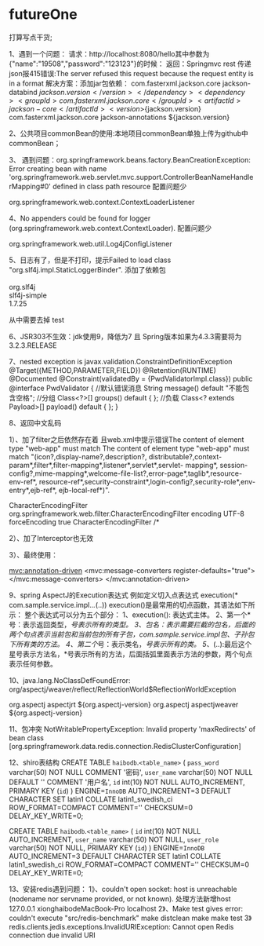 # futureOne
打算写点干货;

1、遇到一个问题：
请求：http://localhost:8080/hello其中参数为{"name":"19508","password":"123123"}的时候：
返回：Springmvc rest 传递json报415错误:The server refused this request because the request entity is in a format
解决方案：添加jar包依赖：
    <dependency>
      <groupId>com.fasterxml.jackson.core</groupId>
      <artifactId>jackson-databind</artifactId>
      <version>${jackson.version}</version>
    </dependency>
    <dependency>
      <groupId>com.fasterxml.jackson.core</groupId>
      <artifactId>jackson-core</artifactId>
      <version>${jackson.version}</version>
    </dependency>
    <dependency>
      <groupId>com.fasterxml.jackson.core</groupId>
      <artifactId>jackson-annotations</artifactId>
      <version>${jackson.version}</version>
    </dependency>

2、公共项目commonBean的使用:本地项目commonBean单独上传为github中commonBean；

3、 遇到问题：org.springframework.beans.factory.BeanCreationException: Error creating bean with name 'org.springframework.web.servlet.mvc.support.ControllerBeanNameHandlerMapping#0' defined in class path resource
配置问题少
  <!-- 配置Spring2:配置Spring监听2 -->
  <listener>
    <listener-class>org.springframework.web.context.ContextLoaderListener</listener-class>
  </listener>

4、No appenders could be found for logger (org.springframework.web.context.ContextLoader).
配置问题少
<!-- Log4j的监听器要放在spring监听器前面 -->
  <listener>
    <listener-class>org.springframework.web.util.Log4jConfigListener</listener-class>
  </listener>  

5、日志有了，但是不打印，提示Failed to load class "org.slf4j.impl.StaticLoggerBinder".
添加了依赖包  
<dependency>  
    <groupId>org.slf4j</groupId>  
    <artifactId>slf4j-simple</artifactId>  
    <version>1.7.25</version>  
</dependency>  

从中需要去掉  <scope>test</scope>


6、JSR303不生效：jdk使用9，降低为7 且 Spring版本如果为4.3.3需要将为3.2.3.RELEASE

7、nested exception is javax.validation.ConstraintDefinitionException
@Target({METHOD,PARAMETER,FIELD})
@Retention(RUNTIME)
@Documented
@Constraint(validatedBy = {PwdValidatorImpl.class})
public @interface PwdValidator {
    //默认错误消息
    String message() default "不能包含空格";
    //分组
    Class<?>[] groups() default { };
    //负载
    Class<? extends Payload>[] payload() default { };
}

8、返回中文乱码

1）、加了filter之后依然存在着
且web.xml中提示错误The content of element type "web-app" must match
The content of element type "web-app" must match "(icon?,display-name?,description?,
distributable?,context-param*,filter*,filter-mapping*,listener*,servlet*,servlet- mapping*,
session-config?,mime-mapping*,welcome-file-list?,error-page*,taglib*,resource-env-ref*,
resource-ref*,security-constraint*,login-config?,security-role*,env-entry*,ejb-ref*,
ejb-local-ref*)".

<!-- 配置springMVC编码过滤器 -->
  <filter>
    <filter-name>CharacterEncodingFilter</filter-name>
    <filter-class>org.springframework.web.filter.CharacterEncodingFilter</filter-class>
    <!-- 设置过滤器中的属性值 -->
    <init-param>
      <param-name>encoding</param-name>
      <param-value>UTF-8</param-value>
    </init-param>
    <!-- 启动过滤器 -->
    <init-param>
      <param-name>forceEncoding</param-name>
      <param-value>true</param-value>
    </init-param>
  </filter>
  <!-- 过滤所有请求 -->
  <filter-mapping>
    <filter-name>CharacterEncodingFilter</filter-name>
    <url-pattern>/*</url-pattern>
  </filter-mapping>

2）、加了Interceptor也无效

3）、最终使用：
<!-- 加入注解驱动 -->
<mvc:annotation-driven>
    <mvc:message-converters register-defaults="true">
         <bean class="org.springframework.http.converter.StringHttpMessageConverter">
              <property name="supportedMediaTypes" value = "text/plain;charset=UTF-8" />
         </bean>
    </mvc:message-converters>
</mvc:annotation-driven>  

9、spring AspectJ的Execution表达式
例如定义切入点表达式 execution(* com.sample.service.impl..*.*(..))
execution()是最常用的切点函数，其语法如下所示：
 整个表达式可以分为五个部分：
    1、execution(): 表达式主体。
    2、第一个*号：表示返回类型，*号表示所有的类型。
    3、包名：表示需要拦截的包名，后面的两个句点表示当前包和当前包的所有子包，com.sample.service.impl包、子孙包下所有类的方法。
    4、第二个*号：表示类名，*号表示所有的类。
    5、*(..):最后这个星号表示方法名，*号表示所有的方法，后面括弧里面表示方法的参数，两个句点表示任何参数。

10、java.lang.NoClassDefFoundError: org/aspectj/weaver/reflect/ReflectionWorld$ReflectionWorldException
<!-- begin AspectJ -->
<dependency>
       <groupId>org.aspectj</groupId>
       <artifactId>aspectjrt</artifactId>
       <version>${org.aspectj-version}</version>
     </dependency>
     <dependency>
       <groupId>org.aspectj</groupId>
       <artifactId>aspectjweaver</artifactId>
       <version>${org.aspectj-version}</version>
</dependency>
     <!-- end AspectJ -->   
 
11、包冲突
NotWritablePropertyException: Invalid property 'maxRedirects' of bean class [org.springframework.data.redis.connection.RedisClusterConfiguration]

12、shiro表结构
CREATE TABLE `haibodb`.`<table_name>` (
	`pass_word` varchar(50) NOT NULL COMMENT '密码',
	`user_name` varchar(50) NOT NULL DEFAULT '' COMMENT '用户名',
	`id` int(10) NOT NULL AUTO_INCREMENT,
	PRIMARY KEY (`id`)
) ENGINE=`InnoDB` AUTO_INCREMENT=3 DEFAULT CHARACTER SET latin1 COLLATE latin1_swedish_ci ROW_FORMAT=COMPACT COMMENT='' CHECKSUM=0 DELAY_KEY_WRITE=0;

CREATE TABLE `haibodb`.`<table_name>` (
	`id` int(10) NOT NULL AUTO_INCREMENT,
	`user_name` varchar(50) NOT NULL,
	`user_role` varchar(50) NOT NULL,
	PRIMARY KEY (`id`)
) ENGINE=`InnoDB` AUTO_INCREMENT=3 DEFAULT CHARACTER SET latin1 COLLATE latin1_swedish_ci ROW_FORMAT=COMPACT COMMENT='' CHECKSUM=0 DELAY_KEY_WRITE=0;


13、安装redis遇到问题：
1》、couldn't open socket: host is unreachable (nodename nor servname provided, or not known).
处理方法新增host
127.0.0.1 xionghaibodeMacBook-Pro localhost
2》、Make test gives error: couldn't execute "src/redis-benchmark"
make distclean
make
make test 
3》redis.clients.jedis.exceptions.InvalidURIException: Cannot open Redis connection due invalid URI
<bean id="jedisPool" class="redis.clients.jedis.JedisPool" destroy-method="destroy">
        <constructor-arg index="0" ref="jedisPoolConfig" />
        <constructor-arg index="1" value="192.168.12.123"   />
        <constructor-arg index="2" value="6379" type="int" />
        <constructor-arg index="3" value="2000" type="int" />
    </bean>
     